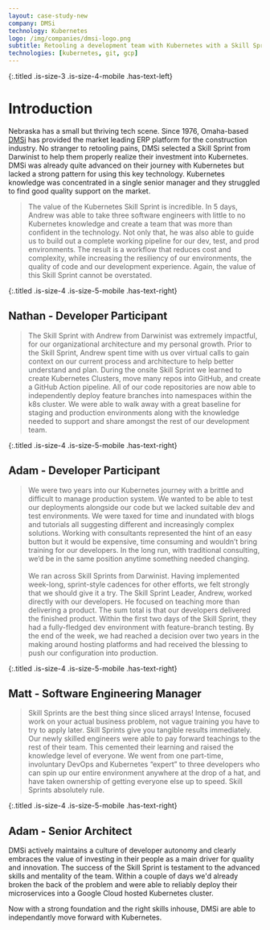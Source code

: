 ```yaml
---
layout: case-study-new
company: DMSi
technology: Kubernetes
logo: /img/companies/dmsi-logo.png
subtitle: Retooling a development team with Kubernetes with a Skill Sprint
technologies: [kubernetes, git, gcp]
---
```


{:.titled .is-size-3 .is-size-4-mobile .has-text-left}
# Introduction

Nebraska has a small but thriving tech scene. Since 1976, Omaha-based [DMSi](https://www.dmsi.com/)
has provided the market leading ERP platform for the construction industry. No stranger to retooling pains, DMSi selected a Skill Sprint from Darwinist to help them properly realize their investment into Kubernetes. DMSi was already quite advanced on their journey with Kubernetes but lacked a strong pattern for using this key technology. Kubernetes knowledge was concentrated in a single senior manager and they struggled to find good quality support on the market.

>The value of the Kubernetes Skill Sprint is incredible. In 5 days, Andrew was able to take three software engineers with little to no Kubernetes knowledge and create a team that was more than confident in the technology. Not only that, he was also able to guide us to build out a complete working pipeline for our dev, test, and prod environments. The result is a workflow that reduces cost and complexity, while increasing the resiliency of our environments, the quality of code and our development experience. Again, the value of this Skill Sprint cannot be overstated.

{:.titled .is-size-4 .is-size-5-mobile .has-text-right}
## Nathan - Developer Participant

>The Skill Sprint with Andrew from Darwinist was extremely impactful, for our organizational architecture and my personal growth. Prior to the Skill Sprint, Andrew spent time with us over virtual calls to gain context on our current process and architecture to help better understand and plan. During the onsite Skill Sprint we learned to create Kubernetes Clusters, move many repos into GitHub, and create a GitHub Action pipeline. All of our code repositories are now able to independently deploy feature branches into namespaces within the k8s cluster. We were able to walk away with a great baseline for staging and production environments along with the knowledge needed to support and share amongst the rest of our development team.

{:.titled .is-size-4 .is-size-5-mobile .has-text-right}
## Adam  - Developer Participant

>We were two years into our Kubernetes journey with a brittle and difficult to manage production system. We wanted to be able to test our deployments alongside our code but we lacked suitable dev and test environments. We were taxed for time and inundated with blogs and tutorials all suggesting different and increasingly complex solutions. Working with consultants represented the hint of an easy button but it would be expensive, time consuming and wouldn’t bring training for our developers. In the long run, with traditional consulting, we’d be in the same position anytime something needed changing.
<br><br>
We ran across Skill Sprints from Darwinist. Having implemented week-long, sprint-style cadences for other efforts, we felt strongly that we should give it a try. The Skill Sprint Leader, Andrew, worked directly with our developers. He focused on teaching more than delivering a product. The sum total is that our developers delivered the finished product. Within the first two days of the Skill Sprint, they had a fully-fledged dev environment with feature-branch testing. By the end of the week, we had reached a decision over two years in the making around hosting platforms and had received the blessing to push our configuration into production.

{:.titled .is-size-4 .is-size-5-mobile .has-text-right}
## Matt - Software Engineering Manager 

>Skill Sprints are the best thing since sliced arrays! Intense, focused work on your actual business problem, not vague training you have to try to apply later. Skill Sprints give you tangible results immediately. Our newly skilled engineers were able to pay forward teachings to the rest of their team. This cemented their learning and raised the knowledge level of everyone. We went from one part-time, involuntary DevOps and Kubernetes “expert” to three developers who can spin up our entire environment anywhere at the drop of a hat, and have taken ownership of getting everyone else up to speed. Skill Sprints absolutely rule.

{:.titled .is-size-4 .is-size-5-mobile .has-text-right}
## Adam - Senior Architect

DMSi actively maintains a culture of developer autonomy and clearly embraces the value of investing in their people as a main driver for quality and innovation. The success of the Skill Sprint is testament to the advanced skills and mentality of the team. Within a couple of days we'd already broken the back of the problem and were able to reliably deploy their microservices into a Google Cloud hosted Kubernetes cluster.

Now with a strong foundation and the right skills inhouse, DMSi are able to independantly move forward with Kubernetes.
